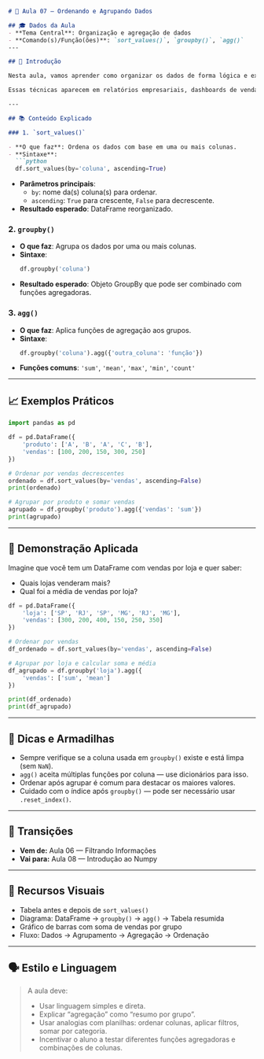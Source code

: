 ```markdown
# 🧠 Aula 07 — Ordenando e Agrupando Dados

## 🎓 Dados da Aula
- **Tema Central**: Organização e agregação de dados
- **Comando(s)/Função(ões)**: `sort_values()`, `groupby()`, `agg()`
---

## 📍 Introdução

Nesta aula, vamos aprender como organizar os dados de forma lógica e extrair informações agregadas. Ordenar e agrupar são operações fundamentais para entender padrões, tendências e resumos estatísticos em grandes conjuntos de dados.

Essas técnicas aparecem em relatórios empresariais, dashboards de vendas, análises financeiras e até em rankings esportivos. No contexto do curso, elas são essenciais para preparar os dados antes de visualizações ou modelagens mais avançadas.

---

## 📚 Conteúdo Explicado

### 1. `sort_values()`

- **O que faz**: Ordena os dados com base em uma ou mais colunas.
- **Sintaxe**:
  ```python
  df.sort_values(by='coluna', ascending=True)
  ```
- **Parâmetros principais**:
  - `by`: nome da(s) coluna(s) para ordenar.
  - `ascending`: `True` para crescente, `False` para decrescente.
- **Resultado esperado**: DataFrame reorganizado.

### 2. `groupby()`

- **O que faz**: Agrupa os dados por uma ou mais colunas.
- **Sintaxe**:
  ```python
  df.groupby('coluna')
  ```
- **Resultado esperado**: Objeto GroupBy que pode ser combinado com funções agregadoras.

### 3. `agg()`

- **O que faz**: Aplica funções de agregação aos grupos.
- **Sintaxe**:
  ```python
  df.groupby('coluna').agg({'outra_coluna': 'função'})
  ```
- **Funções comuns**: `'sum'`, `'mean'`, `'max'`, `'min'`, `'count'`

---

## 📈 Exemplos Práticos

```python
import pandas as pd

df = pd.DataFrame({
    'produto': ['A', 'B', 'A', 'C', 'B'],
    'vendas': [100, 200, 150, 300, 250]
})

# Ordenar por vendas decrescentes
ordenado = df.sort_values(by='vendas', ascending=False)
print(ordenado)

# Agrupar por produto e somar vendas
agrupado = df.groupby('produto').agg({'vendas': 'sum'})
print(agrupado)
```

---

## 🧪 Demonstração Aplicada

Imagine que você tem um DataFrame com vendas por loja e quer saber:

- Quais lojas venderam mais?
- Qual foi a média de vendas por loja?

```python
df = pd.DataFrame({
    'loja': ['SP', 'RJ', 'SP', 'MG', 'RJ', 'MG'],
    'vendas': [300, 200, 400, 150, 250, 350]
})

# Ordenar por vendas
df_ordenado = df.sort_values(by='vendas', ascending=False)

# Agrupar por loja e calcular soma e média
df_agrupado = df.groupby('loja').agg({
    'vendas': ['sum', 'mean']
})

print(df_ordenado)
print(df_agrupado)
```

---

## 📎 Dicas e Armadilhas

- Sempre verifique se a coluna usada em `groupby()` existe e está limpa (sem `NaN`).
- `agg()` aceita múltiplas funções por coluna — use dicionários para isso.
- Ordenar após agrupar é comum para destacar os maiores valores.
- Cuidado com o índice após `groupby()` — pode ser necessário usar `.reset_index()`.

---

## 🔄 Transições

- **Vem de:** Aula 06 — Filtrando Informações  
- **Vai para:** Aula 08 — Introdução ao Numpy

---

## 🎨 Recursos Visuais

- Tabela antes e depois de `sort_values()`
- Diagrama: DataFrame → `groupby()` → `agg()` → Tabela resumida
- Gráfico de barras com soma de vendas por grupo
- Fluxo: Dados → Agrupamento → Agregação → Ordenação

---

## 🗣 Estilo e Linguagem

> A aula deve:
> - Usar linguagem simples e direta.
> - Explicar “agregação” como “resumo por grupo”.
> - Usar analogias com planilhas: ordenar colunas, aplicar filtros, somar por categoria.
> - Incentivar o aluno a testar diferentes funções agregadoras e combinações de colunas.
```